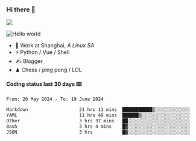 ### Hi there 👋
![](https://komarev.com/ghpvc/?username=Xuhandsome)


<img src="https://github-readme-stats.vercel.app/api?username=XuHandsome&show_icons=true&theme=merko" alt="Hello world">

<br/>

- 🍻  Work at Shanghai, _A Linux SA_
- ⚡  Python / Vue / Shell
- ✍️  Blogger
- ♟  Chess / ping pong / LOL

#### Coding status last 30 days ⌨️

<!--START_SECTION:waka-->

```txt
From: 20 May 2024 - To: 19 June 2024

Markdown                   21 hrs 11 mins  ███████████▒░░░░░░░░░░░░░   44.96 %
YAML                       11 hrs 49 mins  ██████▒░░░░░░░░░░░░░░░░░░   25.10 %
Other                      3 hrs 37 mins   ██░░░░░░░░░░░░░░░░░░░░░░░   07.69 %
Bash                       3 hrs 4 mins    █▓░░░░░░░░░░░░░░░░░░░░░░░   06.52 %
JSON                       3 hrs           █▓░░░░░░░░░░░░░░░░░░░░░░░   06.37 %
```

<!--END_SECTION:waka-->
